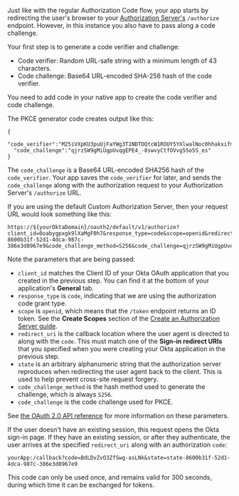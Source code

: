 Just like with the regular Authorization Code flow, your app starts by redirecting the user's browser to your [Authorization Server's](/docs/concepts/auth-servers/) `/authorize` endpoint. However, in this instance you also have to pass along a code challenge.

Your first step is to generate a code verifier and challenge:

* Code verifier: Random URL-safe string with a minimum length of 43 characters.
* Code challenge: Base64 URL-encoded SHA-256 hash of the code verifier.

You need to add code in your native app to create the code verifier and code challenge.

The PKCE generator code creates output like this:

```
{
  "code_verifier":"M25iVXpKU3puUjFaYWg3T1NDTDQtcW1ROUY5YXlwalNoc0hhakxifmZHag",
  "code_challenge":"qjrzSW9gMiUgpUvqgEPE4_-8swvyCtfOVvg55o5S_es"
}
```

The `code_challenge` is a Base64 URL-encoded SHA256 hash of the `code_verifier`. Your app saves the `code_verifier` for later, and sends the `code_challenge` along with the authorization request to your Authorization Server's `/authorize` URL.

If you are using the default Custom Authorization Server, then your request URL would look something like this:

```
https://${yourOktaDomain}/oauth2/default/v1/authorize?client_id=0oabygpxgk9lXaMgF0h7&response_type=code&scope=openid&redirect_uri=yourApp%3A%2Fcallback&state=state-8600b31f-52d1-4dca-987c-386e3d8967e9&code_challenge_method=S256&code_challenge=qjrzSW9gMiUgpUvqgEPE4_-8swvyCtfOVvg55o5S_es
```

Note the parameters that are being passed:

- `client_id` matches the Client ID of your Okta OAuth application that you created in the <GuideLink link="../setup-app">previous step</GuideLink>. You can find it at the bottom of your application's **General** tab.
- `response_type` is `code`, indicating that we are using the authorization code grant type.
- `scope` is `openid`, which means that the `/token` endpoint returns an ID token. See the **Create Scopes** section of the [Create an Authorization Server guide](/docs/guides/customize-authz-server/create-scopes/).
- `redirect_uri` is the callback location where the user agent is directed to along with the `code`. This must match one of the **Sign-in redirect URIs** that you specified when you were creating your Okta application in the <GuideLink link="../setup-app">previous step</GuideLink>.
- `state` is an arbitrary alphanumeric string that the authorization server reproduces when redirecting the user agent back to the client. This is used to help prevent cross-site request forgery.
- `code_challenge_method` is the hash method used to generate the challenge, which is always `S256`.
- `code_challenge` is the code challenge used for PKCE.

See [the OAuth 2.0 API reference](/docs/reference/api/oidc/#authorize) for more information on these parameters.

If the user doesn't have an existing session, this request opens the Okta sign-in page. If they have an existing session, or after they authenticate, the user arrives at the specified `redirect_uri` along with an authorization `code`:

```
yourApp:/callback?code=BdLDvZvO3ZfSwg-asLNk&state=state-8600b31f-52d1-4dca-987c-386e3d8967e9
```

This code can only be used once, and remains valid for 300 seconds, during which time it can be exchanged for tokens.